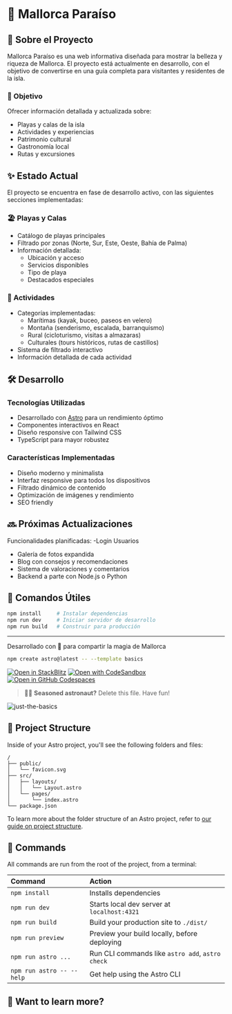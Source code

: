 # 🌴 Mallorca Paraíso

## 📖 Sobre el Proyecto

Mallorca Paraíso es una web informativa diseñada para mostrar la belleza y riqueza de Mallorca. El proyecto está actualmente en desarrollo, con el objetivo de convertirse en una guía completa para visitantes y residentes de la isla.

### 🎯 Objetivo
Ofrecer información detallada y actualizada sobre:
- Playas y calas de la isla
- Actividades y experiencias
- Patrimonio cultural
- Gastronomía local
- Rutas y excursiones

## ✨ Estado Actual

El proyecto se encuentra en fase de desarrollo activo, con las siguientes secciones implementadas:

### 🏖️ Playas y Calas
- Catálogo de playas principales
- Filtrado por zonas (Norte, Sur, Este, Oeste, Bahía de Palma)
- Información detallada:
  - Ubicación y acceso
  - Servicios disponibles
  - Tipo de playa
  - Destacados especiales

### 🎨 Actividades
- Categorías implementadas:
  - Marítimas (kayak, buceo, paseos en velero)
  - Montaña (senderismo, escalada, barranquismo)
  - Rural (cicloturismo, visitas a almazaras)
  - Culturales (tours históricos, rutas de castillos)
- Sistema de filtrado interactivo
- Información detallada de cada actividad

## 🛠️ Desarrollo

### Tecnologías Utilizadas
- Desarrollado con [Astro](https://astro.build) para un rendimiento óptimo
- Componentes interactivos en React
- Diseño responsive con Tailwind CSS
- TypeScript para mayor robustez

### Características Implementadas
- Diseño moderno y minimalista
- Interfaz responsive para todos los dispositivos
- Filtrado dinámico de contenido
- Optimización de imágenes y rendimiento
- SEO friendly

## 🔜 Próximas Actualizaciones

Funcionalidades planificadas:
-Login Usuarios
- Galería de fotos expandida
- Blog con consejos y recomendaciones
- Sistema de valoraciones y comentarios
- Backend a parte con Node.js o Python

## 🚀 Comandos Útiles

```bash
npm install     # Instalar dependencias
npm run dev     # Iniciar servidor de desarrollo
npm run build   # Construir para producción
```

---

Desarrollado con 💙 para compartir la magia de Mallorca

```sh
npm create astro@latest -- --template basics
```

[![Open in StackBlitz](https://developer.stackblitz.com/img/open_in_stackblitz.svg)](https://stackblitz.com/github/withastro/astro/tree/latest/examples/basics)
[![Open with CodeSandbox](https://assets.codesandbox.io/github/button-edit-lime.svg)](https://codesandbox.io/p/sandbox/github/withastro/astro/tree/latest/examples/basics)
[![Open in GitHub Codespaces](https://github.com/codespaces/badge.svg)](https://codespaces.new/withastro/astro?devcontainer_path=.devcontainer/basics/devcontainer.json)

> 🧑‍🚀 **Seasoned astronaut?** Delete this file. Have fun!

![just-the-basics](https://github.com/withastro/astro/assets/2244813/a0a5533c-a856-4198-8470-2d67b1d7c554)

## 🚀 Project Structure

Inside of your Astro project, you'll see the following folders and files:

```text
/
├── public/
│   └── favicon.svg
├── src/
│   ├── layouts/
│   │   └── Layout.astro
│   └── pages/
│       └── index.astro
└── package.json
```

To learn more about the folder structure of an Astro project, refer to [our guide on project structure](https://docs.astro.build/en/basics/project-structure/).

## 🧞 Commands

All commands are run from the root of the project, from a terminal:

| Command                   | Action                                           |
| :------------------------ | :----------------------------------------------- |
| `npm install`             | Installs dependencies                            |
| `npm run dev`             | Starts local dev server at `localhost:4321`      |
| `npm run build`           | Build your production site to `./dist/`          |
| `npm run preview`         | Preview your build locally, before deploying     |
| `npm run astro ...`       | Run CLI commands like `astro add`, `astro check` |
| `npm run astro -- --help` | Get help using the Astro CLI                     |

## 👀 Want to learn more?

